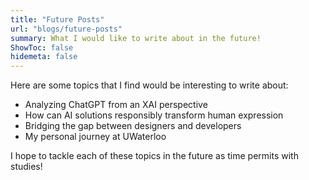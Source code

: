 ```yaml
---
title: "Future Posts"
url: "blogs/future-posts"
summary: What I would like to write about in the future!
ShowToc: false
hidemeta: false
---
```


Here are some topics that I find would be interesting to write about:

* Analyzing ChatGPT from an XAI perspective
* How can AI solutions responsibly transform human expression
* Bridging the gap between designers and developers
* My personal journey at UWaterloo

I hope to tackle each of these topics in the future as time permits with studies!